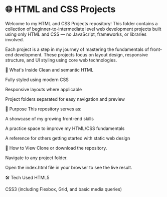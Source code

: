 # 🌐 HTML and CSS Projects
Welcome to my HTML and CSS Projects repository! This folder contains a collection of beginner-to-intermediate level web development projects built using only HTML and CSS — no JavaScript, frameworks, or libraries involved.

Each project is a step in my journey of mastering the fundamentals of front-end development. These projects focus on layout design, responsive structure, and UI styling using core web technologies.

📁 What's Inside
Clean and semantic HTML

Fully styled using modern CSS

Responsive layouts where applicable

Project folders separated for easy navigation and preview

📌 Purpose
This repository serves as:

A showcase of my growing front-end skills

A practice space to improve my HTML/CSS fundamentals

A reference for others getting started with static web design

🚀 How to View
Clone or download the repository.

Navigate to any project folder.

Open the index.html file in your browser to see the live result.

🛠️ Tech Used
HTML5

CSS3 (including Flexbox, Grid, and basic media queries)

